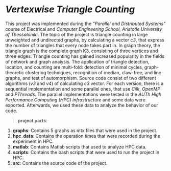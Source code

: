 # **_Vertexwise Triangle Counting_**

This project was implemented during the *"Parallel and Distributed Systems"* course of Electrical and *Computer Engineering School, Aristotle University of Thessaloniki*. The topic of the project is triangle counting in large unweighted and undirected graphs, by calculating a vector *c3*, that express the number of triangles that every node takes part in. In graph theory, the triangle graph is the complete graph K3, consisting of three vertices and three edges. Triangle counting has gained increased popularity in the fields of network and graph analysis. The application of triangle detection, location, and counting are multi-fold: detection of minimal cycles, graph-theoretic clustering techniques, recognition of median, claw-free, and line graphs, and test of automorphism. Source code consist of two different algorithms (*v3* and *v4*) of calculating *c3* vector. For each version, there is a sequential implementation and some parallel ones, that use *Cilk*, *OpenMP* and *PThreads*. The parallel implementations were tested in the *AUTh High Performance Computing (HPC) infrastructure* and some data were exported. Afterwards, we used these data to analyze the behavior of our code.

>**project parts**:
1) **graphs**: Contains 5 graphs as mtx files that were used in the project.
2) **hpc_data**: Contains the operation times that were recorded during the experiment in HPC.
3) **matlab**: Contains Matlab scripts that used to analyze HPC data.
4) **scripts**: Contains the bash scripts that were used to run the project in HPC.
5) **src**: Contains the source code of the project.
